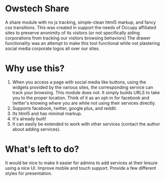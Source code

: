 Owstech Share
=============
A share module with no js tracking, simple-clean html5 markup, and fancy css transitions.
This was created in support the needs of Occupy affiliated sites to preserve anonimity of its visitors (or not specifically aiding corporations from tracking our visitors browsing behaviors)
The drawer functionality was an attempt to make this tool functional while not plastering social media corporate logos all over our sites.

Why use this?
=============
1. When you access a page with social media like buttons, using the widgets provided by the various sites, the corresponding service can track your browsing.
This module does not. It simply builds URLS to take you to the proper location.
Think of it as an opt-in for facebook and twitter's knowing where you are while not using their services directly.
2. Supports facebook, twitter, google plus, and reddit.
3. Its html5 and has minimal markup.
4. It's already built!
5. It can easily be extended to work with other services (contact the author about adding services).

What's left to do?
==================
It would be nice to make it easier for admins to add services at their leisure using a nice UI.
Improve mobile and touch support.
Provide a few different styles for presentation.
